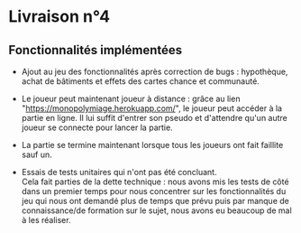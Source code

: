 # Livraison n°4

## Fonctionnalités implémentées 

- Ajout au jeu des fonctionnalités après correction de bugs : hypothèque, achat de bâtiments et effets des cartes chance et communauté.    

- Le joueur peut maintenant joueur à distance : grâce au lien "https://monopolymiage.herokuapp.com/", le joueur peut accéder à la partie en ligne. 
Il lui suffit d'entrer son pseudo et d'attendre qu'un autre joueur se connecte pour lancer la partie.  

- La partie se termine maintenant lorsque tous les joueurs ont fait faillite sauf un.

- Essais de tests unitaires qui n'ont pas été concluant.   
Cela fait parties de la dette technique : nous avons mis les tests de côté dans un premier temps pour nous concentrer sur les fonctionnalités
du jeu qui nous ont demandé plus de temps que prévu puis par manque de connaissance/de formation sur le sujet, nous avons eu beaucoup de mal à les réaliser. 
